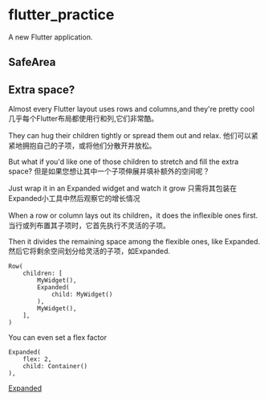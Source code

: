 # flutter_practice

A new Flutter application.

## SafeArea



## Extra space?

Almost every Flutter layout uses rows and columns,and they're pretty cool
几乎每个Flutter布局都使用行和列,它们非常酷。

They can hug their children tightly or spread them out and relax.
他们可以紧紧地拥抱自己的子项，或将他们分散开并放松。

But what if you'd like one of those children to stretch and fill the extra space?
但是如果您想让其中一个子项伸展并填补额外的空间呢？

Just wrap it in an Expanded widget and watch it grow
只需将其包装在Expanded小工具中然后观察它的增长情况

When a row or column lays out its children，it does the inflexible ones first.
当行或列布置其子项时，它首先执行不灵活的子项。

Then it divides the remaining space among the flexible ones, like Expanded.
然后它将剩余空间划分给灵活的子项，如Expanded.

```
Row(
    children: [
        MyWidget(),
        Expanded(
            child: MyWidget()
        ),
        MyWidget(),
    ],
)
```
You can even set a flex factor

```
Expanded(
    flex: 2,
    child: Container()
),
```

[Expanded](https://api.flutter.dev/flutter/widgets/Expanded-class.html)
